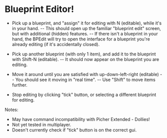 # Blueprint Editor!

 - Pick up a blueprint, and "assign" it for editing with N (editable), while it's in your hand. 
  -- This should open up the familiar "blueprint edit" screen, but with additional (hidden) features.
  -- If there isn't a blueprint in your hand, the BPEdit will try to open the interface for a blueprint you're already editing (if it's accidentally closed).

 - Pick up another blueprint (with only 1 item), and add it to the blueprint with Shift-N (editable). 
  -- It should now appear on the blueprint you are editing.

 - Move it around until you are satisfied with up-down-left-right (editable)
  -- You should see it moving in "real time".
  -- Use "Shift" to move items further.

 - Stop editing by clicking "tick" button, or selecting a different blueprint for editing.


Notes: 
 - May have command incompatibility with Picher Extended - Dollies!
 - Not yet tested in multiplayer.
 - Doesn't currently check if "tick" button is on the correct gui.